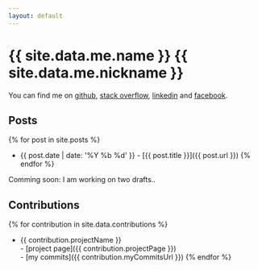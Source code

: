 ```yaml
---
layout: default
---
```


# {{ site.data.me.name }} <span class="nickname">{{ site.data.me.nickname }}</span>

You can find me on
  [github](https://github.com/fefas),
  [stack overflow](http://stackoverflow.com/users/4259675/fefas),
  [linkedin](https://br.linkedin.com/in/fefas) and
  [facebook](https://www.facebook.com/eufefas).

## Posts

{% for post in site.posts %}
  * {{ post.date | date: '%Y %b %d' }} - [{{ post.title }}]({{ post.url }})
{% endfor %}

Comming soon: I am working on two drafts..

## Contributions

{% for contribution in site.data.contributions %}
  * {{ contribution.projectName }}<br>- [project page]({{ contribution.projectPage }})<br>- [my commits]({{ contribution.myCommitsUrl }})
{% endfor %}
